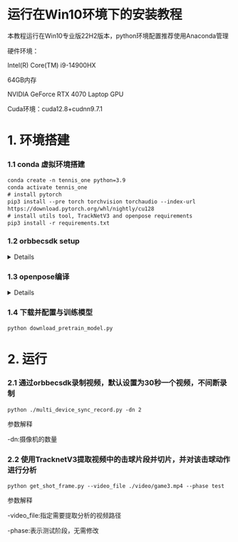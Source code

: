 # 运行在Win10环境下的安装教程

本教程运行在Win10专业版22H2版本，python环境配置推荐使用Anaconda管理

硬件环境：

Intel(R) Core(TM) i9-14900HX

64GB内存

NVIDIA GeForce RTX 4070 Laptop GPU

Cuda环境：cuda12.8+cudnn9.7.1

# 1. 环境搭建

### 1.1 conda 虚拟环境搭建

~~~
conda create -n tennis_one python=3.9
conda activate tennis_one
# install pytorch
pip3 install --pre torch torchvision torchaudio --index-url https://download.pytorch.org/whl/nightly/cu128
# install utils tool, TrackNetV3 and openpose requirements
pip3 install -r requirements.txt
~~~

### 1.2 orbbecsdk setup

<details>

#### 1.2.1 安装CMake和Visual Studio

此处提供推荐版本下载链接安装

[CMake-3.17.2-win64-x64](https://drive.google.com/file/d/10IPa59chh4vYpl6Li8kYqxZyY5ueaYNs/view?usp=sharing)

[Visual Studio 2019](https://drive.google.com/file/d/14jAmLRdFaZmASuxTzlXukN6-vLWvrUy-/view?usp=sharing)

#### 1.2.2 配置CMake和Visual Studio

在TennisOneV2/orbbec目录下创建build目录，打开CMake，配置项目路径和build文件夹后点击Configure按钮
![](md_images/cmake1.png)
配置vs版本，选择vs2019，x64版本，使用默认编译配置，点击Finish
![](md_images/cmake2.png)
若出现找不到Python3的错误，需要添加环境变量指定虚拟环境路径
![](md_images/cmake3.png)
点击Add Entry按钮，分别添加Python3_EXECUTABLE和Python3_LIBRARIES，分别是虚拟环境路径下的python.exe和虚拟环境路径下的Lib文件夹，重新点击Configure按钮
![](md_images/cmake4-1.png)
![](md_images/cmake4-2.png)
若出现找不到pybind11的错误，需要修改pybind11_DIR变量的值，指定到虚拟环境下的Lib/site-packages/pybind11/share/cmake/pybind11文件夹，重新点击Configure按钮
![](md_images/cmake5-1.png)
![](md_images/cmake5-2.png)
当出现Configuring done且没有报错后，点击Generate按钮生成项目
![](md_images/cmake6.png)
生成完成后，点击Open Project按钮打开VS2019
![](md_images/cmake7.png)
切换到Release模式，选择pyorbbecsdk项目，右键菜单选择重新生成
![](md_images/vs_1.png)
选择INSTALL项目，右键菜单选择生成
![](md_images/vs_2.png)

复制orbbec/install/lib路径下的所有文件至虚拟环境路径下的Lib\site-packages目录下
![](md_images/image10.png)
![](md_images/image11.png)

</details>

### 1.3 openpose编译

<details>

~~~
# 克隆openpose仓库
git clone https://github.com/CMU-Perceptual-Computing-Lab/openpose.git
# 下载openpose编译的必要文件
python prepare_cmake_openpose.py
~~~

在TennisOneV2/openpose目录下创建build目录，打开CMake，配置项目路径和build文件夹后点击Configure按钮
![](md_images/openpose/cmake1.png)
勾选BUILD_PYTHON，再次点解Configure按钮
![](md_images/openpose/cmake2.png)
显示缺少python解释器，路径里选择虚拟环境路径下的python.exe，再次点击Configure按钮
![](md_images/openpose/cmake3.png)
注意要取消勾选PYBIND11_TEST
![](md_images/openpose/cmake4.png)
当出现Configuring done且没有报错后，点击Generate按钮生成项目
![](md_images/openpose/cmake5.png)
生成完成后，点击Open Project按钮打开VS2019
切换到Release模式，选择pyopenpose项目，右键菜单选择属性
![](md_images/openpose/vs1.png)
在属性中打开"配置属性"-"C/C++"-"命令行"中加入 "/utf-8"，然后点击确定
![](md_images/openpose/vs2.png)
选择解决方案"OpenPose"，右键菜单选择重新生成解决方案
![](md_images/openpose/vs3.png)
生成完成后将openpose/build/bin路径和openpose/build/python/openpose/Release路径下所有文件以及openpose/build/x64/Release/openpose.dll文件复制到虚拟环境下的Lib/site-packages路径中
![](md_images/openpose/done.png)

</details>

### 1.4 下载并配置与训练模型

~~~
python download_pretrain_model.py
~~~

# 2. 运行

### 2.1 通过orbbecsdk录制视频，默认设置为30秒一个视频，不间断录制

~~~
python ./multi_device_sync_record.py -dn 2
~~~

参数解释

-dn:摄像机的数量

### 2.2 使用TracknetV3提取视频中的击球片段并切片，并对该击球动作进行分析

~~~
python get_shot_frame.py --video_file ./video/game3.mp4 --phase test
~~~

参数解释

-video_file:指定需要提取分析的视频路径

-phase:表示测试阶段，无需修改

